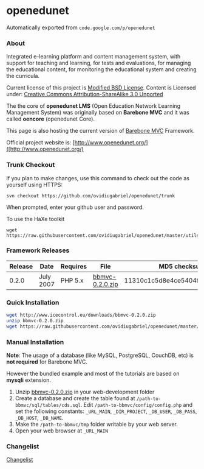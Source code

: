 # openedunet
Automatically exported from `code.google.com/p/openedunet`

### About ###

Integrated e-learning platform and content management system, with support for teaching and learning, for tests and evaluations, for managing the educational content, for monitoring the educational system and creating the curricula.

Current license of this project is [Modified BSD License](https://code.google.com/p/openedunet/wiki/License). Content is Licensed under: [Creative Commons Attribution-ShareAlike 3.0 Unported](https://creativecommons.org/licenses/by-sa/3.0/legalcode)

The the core of **openedunet LMS** (Open Education Network Learning Management System) was originally based on **Barebone MVC** and it was called **oencore** (openedunet Core).

This page is also hosting the current version of [Barebone MVC]() Framework.

Official project website is: [http://www.openedunet.org/]([http://www.openedunet.org/)

### Trunk Checkout ###

If you plan to make changes, use this command to check out the code as yourself using HTTPS:

```
svn checkout https://github.com/ovidiugabriel/openedunet/trunk
```

When prompted, enter your github user and password.

To use the HaXe toolkit
```
wget https://raw.githubusercontent.com/ovidiugabriel/openedunet/master/utils/buildpro/buildpro.py
```

### Framework Releases ###

| Release | Date      | Requires | File                                                 | MD5 checksum                     |
|---------|-----------|----------|------------------------------------------------------|----------------------------------|
| 0.2.0   | July 2007 | PHP 5.x  | [bbmvc-0.2.0.zip](http://www.icecontrol.eu/downloads/bbmvc-0.2.0.zip) | 11310c1c5d8e4ce5404fcaa3fde6fb8b |

### Quick Installation ###

```bash
wget http://www.icecontrol.eu/downloads/bbmvc-0.2.0.zip
unzip bbmvc-0.2.0.zip
wget https://raw.githubusercontent.com/ovidiugabriel/openedunet/master/bbmvc/tools/installer/install.php
```

### Manual Installation ###

**Note**: The usage of a database (like MySQL, PostgreSQL, CouchDB, etc) is **not required** for Barebone MVC.

However the bundled example and most of the tutorials are based on **mysqli** extension.

1. Unzip [bbmvc-0.2.0.zip](http://www.icecontrol.eu/downloads/bbmvc-0.2.0.zip) in your web-development folder
2. Create a database and create the table found at `/path-to-bbmvc/sql/tables/cds.sql`.
Edit `/path-to-bbmvc/config/config.php` and set the following constants: `_URL_MAIN`, `_DIR_PROJECT`, `_DB_USER`, `_DB_PASS`, `_DB_HOST`, `_DB_NAME`.
3. Make the `/path-to-bbmvc/tmp` folder writable by your web server.
4. Open your web browser at `_URL_MAIN`


### Changelist ###

[Changelist](https://github.com/ovidiugabriel/openedunet/blob/master/CHANGELIST.md)
